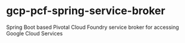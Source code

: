# gcp-pcf-spring-service-broker
Spring Boot based Pivotal Cloud Foundry service broker for accessing Google Cloud Services
